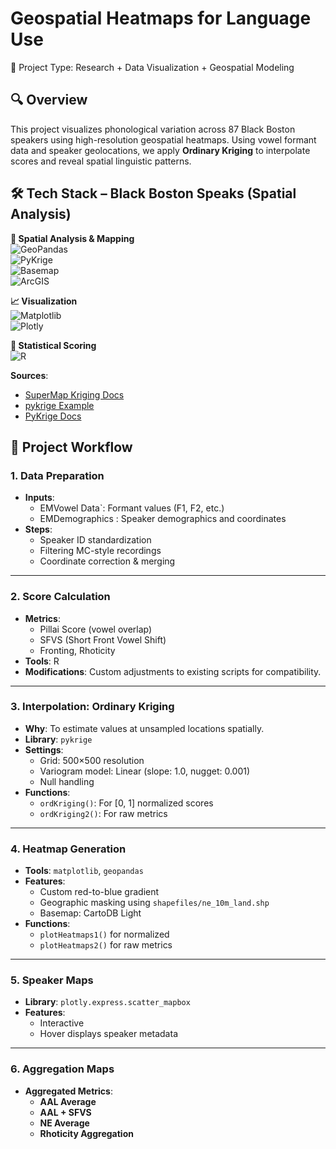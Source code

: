 # Geospatial Heatmaps for Language Use 

📌 Project Type: Research + Data Visualization + Geospatial Modeling


## 🔍 Overview

This project visualizes phonological variation across 87 Black Boston speakers using high-resolution geospatial heatmaps. Using vowel formant data and speaker geolocations, we apply **Ordinary Kriging** to interpolate scores and reveal spatial linguistic patterns.


## 🛠️ Tech Stack – Black Boston Speaks (Spatial Analysis)

**📍 Spatial Analysis & Mapping**  
![GeoPandas](https://img.shields.io/badge/GeoPandas-Spatial%20Data%20Analysis-green)  
![PyKrige](https://img.shields.io/badge/PyKrige-Kriging%20Interpolation-blueviolet)  
![Basemap](https://img.shields.io/badge/Basemap-CartoDB-lightgrey)  
![ArcGIS](https://img.shields.io/badge/ArcGIS%20Pro-Shape%20File%20Mapping-success)

**📈 Visualization**  
![Matplotlib](https://img.shields.io/badge/Matplotlib-Static%20Plots-orange)  
![Plotly](https://img.shields.io/badge/Plotly-Interactive%20Charts-brightgreen)

**🧮 Statistical Scoring**  
![R](https://img.shields.io/badge/R-Score%20Computation-1f425f)

**Sources**:
  - [SuperMap Kriging Docs](https://help.supermap.com/iDesktop/en/tutorial/Analyst/Raster/interpolation/OrdinaryKriging)
  - [pykrige Example](https://github.com/ERSSLE/ordinary_kriging/blob/master/example.ipynb)
  - [PyKrige Docs](https://geostat-framework.readthedocs.io/projects/pykrige/en/stable/generated/pykrige.ok.OrdinaryKriging.html)


## 📂 Project Workflow

### 1. **Data Preparation**
- **Inputs**:
  - EMVowel Data`: Formant values (F1, F2, etc.)
  - EMDemographics : Speaker demographics and coordinates
- **Steps**:
  - Speaker ID standardization
  - Filtering MC-style recordings
  - Coordinate correction & merging

---

### 2. **Score Calculation**
- **Metrics**:
  - Pillai Score (vowel overlap)
  - SFVS (Short Front Vowel Shift)
  - Fronting, Rhoticity
- **Tools**: R
- **Modifications**: Custom adjustments to existing scripts for compatibility.

---

### 3. **Interpolation: Ordinary Kriging**
- **Why**: To estimate values at unsampled locations spatially.
- **Library**: `pykrige`
- **Settings**:
  - Grid: 500×500 resolution
  - Variogram model: Linear (slope: 1.0, nugget: 0.001)
  - Null handling
- **Functions**:
  - `ordKriging()`: For [0, 1] normalized scores
  - `ordKriging2()`: For raw metrics

---

### 4. **Heatmap Generation**
- **Tools**: `matplotlib`, `geopandas`
- **Features**:
  - Custom red-to-blue gradient
  - Geographic masking using `shapefiles/ne_10m_land.shp`
  - Basemap: CartoDB Light
- **Functions**:
  - `plotHeatmaps1()` for normalized
  - `plotHeatmaps2()` for raw metrics

---

### 5. **Speaker Maps**
- **Library**: `plotly.express.scatter_mapbox`
- **Features**:
  - Interactive
  - Hover displays speaker metadata

---

### 6. **Aggregation Maps**
- **Aggregated Metrics**:
  - **AAL Average**
  - **AAL + SFVS**
  - **NE Average**
  - **Rhoticity Aggregation**
